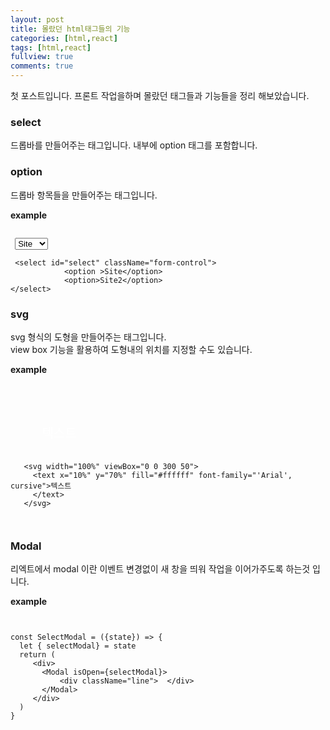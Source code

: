 ```yaml
---
layout: post
title: 몰랐던 html태그들의 기능
categories: [html,react]
tags: [html,react]
fullview: true
comments: true
---
```





첫 포스트입니다. 프론트 작업을하며 몰랐던 태그들과 기능들을 정리
해보았습니다.

### select
<div>드롭바를 만들어주는 태그입니다. 내부에 option  태그를 포함합니다.</div>

### option
<div>드롭바 항목들을 만들어주는 태그입니다.</div>

**example**

<link rel="stylesheet" href="//cdnjs.cloudflare.com/ajax/libs/highlight.js/9.12.0/styles/default.min.css">
<script src="//cdnjs.cloudflare.com/ajax/libs/highlight.js/9.12.0/highlight.min.js"></script>
 <script>hljs.initHighlightingOnLoad();</script>



<pre><code class="HTML"> 
 <select id="select" className="form-control">
            <option >Site</option>
            <option>Site2</option>
</select>

 &lt;select id="select" className="form-control"&gt;
            &lt;option &gt;Site&lt;/option&gt;
            &lt;option&gt;Site2&lt;/option&gt;
&lt;/select&gt;
</code></pre>

### svg
<div>svg 형식의 도형을 만들어주는 태그입니다.<br>view box 기능을 활용하여 도형내의 위치를 지정할 수도 있습니다.</div>

**example**

<pre><code class="HTML"> 
  <svg width="100%" viewBox="0 0 300 50">
    <text x="10%" y="70%" fill="#ffffff" font-family="'Arial', cursive">텍스트
    </text>
  </svg>

   &lt;svg width="100%" viewBox="0 0 300 50"&gt;
     &lt;text x="10%" y="70%" fill="#ffffff" font-family="'Arial', cursive"&gt;텍스트
     &lt;/text&gt;
   &lt;/svg&gt;


</code></pre>

### Modal
리엑트에서 modal 이란 이벤트 변경없이 새 창을 띄워 작업을 이어가주도록 하는것 입니다.

**example**

<pre><code class="JavaScript"> 

const SelectModal = ({state}) =&gt; {
  let { selectModal} = state
  return (
     &lt;div&gt;
       &lt;Modal isOpen={selectModal}&gt;
           &lt;div className="line"&gt;  &lt;/div&gt;
       &lt;/Modal&gt;
     &lt;/div&gt;
  )
}

</code></pre>



